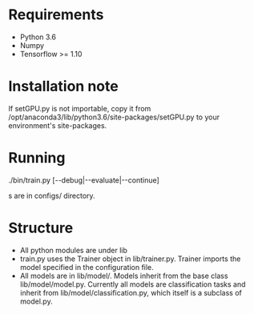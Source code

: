 Requirements
============

- Python 3.6
- Numpy
- Tensorflow >= 1.10

Installation note
=================

If setGPU.py is not importable, copy it from /opt/anaconda3/lib/python3.6/site-packages/setGPU.py to your environment's site-packages.

Running
=======

./bin/train.py [--debug|--evaluate|--continue] <config file> <config name>

<config file>s are in configs/ directory.

Structure
=========

- All python modules are under lib
- train.py uses the Trainer object in lib/trainer.py. Trainer imports the model specified in the configuration file.
- All models are in lib/model/. Models inherit from the base class lib/model/model.py. Currently all models are classification tasks and inherit from lib/model/classification.py, which itself is a subclass of model.py.
